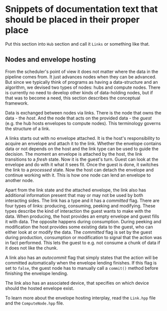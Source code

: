 # Snippets of documentation text that should be placed in their proper place


Put this section into `Hub` section and call it `Links` or something like that.
## Nodes and envelope hosting

From the scheduler's point of view it does not matter where the data in the pipeline comes from. It just advances nodes when they can be advanced. But since we typically think of programs as having a data-structure and an algorithm, we devised two types of nodes: hubs and compute nodes. There is currently no need to develop other kinds of data-holding nodes, but if that was to become a need, this section describes the conceptual framework.

Data is exchanged between nodes via links. There is the node that owns the data - the *host*. And the node that acts on the provided data - the *guest* (e.g. the hub hosts envelopes to compute nodes). This terminology governs the structure of a link.

A links starts out with no envelope attached. It is the host's responsibility to acquire an envelope and attach it to the link. Whether the envelope contains data or not depends on the host and the link type can be used to guide the decision. The moment an envelope is attached by the host, the link transitions to a *fresh* state. Now it is the guest's turn. Guest can look at the envelope and do with it what it sees fit. Once the guest is done, it switches the link to a *processed* state. Now the host can detach the envelope and continue working with it. This is how one node can lend an envelope to another node.

Apart from the link state and the attached envelope, the link also has additional information present that may or may not be used by both interacting sides. The link has a type and it has a *committed* flag. There are four types of links: producing, consuming, peeking and modifying. These types describe the kind of interaction the guest wants to make with the data. When producing, the host provides an empty envelope and guest fills it with data. The opposite happens during consumption. During peeking and modification the host provides some existing data to the guest, who can either look at or modify the data. The *committed* flag is set by the guest during production, consumption or modification to signal that the action was in fact performed. This lets the guest to e.g. not consume a chunk of data if it does not like the chunk.

A link also has an *autocommit* flag that simply states that the action will be committed automatically when the envelope lending finishes. If this flag is set to `false`, the guest node has to manually call a `commit()` method before finishing the envelope lending.

The link also has an associated device, that specifies on which device should the hosted envelope exist.

To learn more about the envelope hosting interplay, read the `Link.hpp` file and the `ComputeNode.hpp` file.
